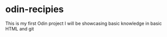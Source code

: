 # odin-recipies
This is my first Odin project 
I will be showcasing basic knowledge in basic HTML and git 